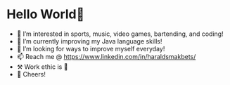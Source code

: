 # Hello World👋
- 👀 I’m interested in sports, music, video games, bartending, and coding!
- 🌱 I’m currently improving my Java language skills!
- 💪 I’m looking for ways to improve myself everyday!
- 📫 Reach me @ https://www.linkedin.com/in/haraldsmakbets/
- ⚒️ Work ethic is 🔑
- 🤝 Cheers!

<!---
Hariic33/Hariic33 is a ✨ special ✨ repository because its `README.md` (this file) appears on your GitHub profile.
You can click the Preview link to take a look at your changes.
--->
